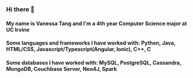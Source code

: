 ### Hi there 👋
#### My name is Vanessa Tang and I'm a 4th year Computer Science major at UC Irvine
#### Some languages and frameworks I have worked with: Python, Java, HTML/CSS, Javascript/Typescript(Angular, Ionic), C++, C
#### Some databases I have worked with: MySQL, PostgreSQL, Cassandra, MongoDB, Couchbase Server, Neo4J, Spark

<!--
**v74c63t/v74c63t** is a ✨ _special_ ✨ repository because its `README.md` (this file) appears on your GitHub profile.

Here are some ideas to get you started:

- 🔭 I’m currently working on ...
- 🌱 I’m currently learning ...
- 👯 I’m looking to collaborate on ...
- 🤔 I’m looking for help with ...
- 💬 Ask me about ...
- 📫 How to reach me: ...
- 😄 Pronouns: ...
- ⚡ Fun fact: ...
-->
